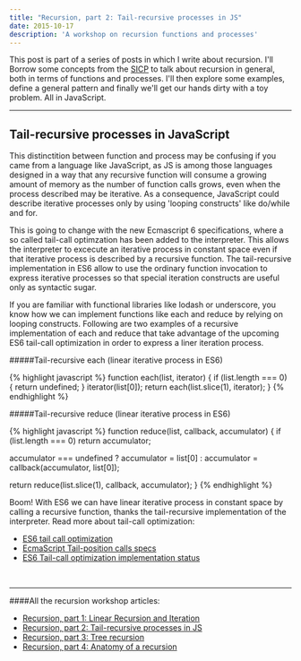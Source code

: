 ```yaml
---
title: "Recursion, part 2: Tail-recursive processes in JS"
date: 2015-10-17
description: 'A workshop on recursion functions and processes'
---
```



This post is part of a series of posts in which I write about recursion. I'll Borrow some concepts from the [SICP](https://mitpress.mit.edu/sicp/) to talk about recursion in general, both in terms of functions and processes. I'll then explore some examples, define a general pattern and finally we'll get our hands dirty with a toy problem. All in JavaScript.

* * *

## Tail-recursive processes in JavaScript

This distinctition between function and process may be confusing if you came from a language like JavaScript, as JS is among those languages designed in a way that any recursive function will consume a growing amount of memory as the number of function calls grows, even when the process described may be iterative. As a consequence, JavaScript could describe iterative processes only by using 'looping constructs' like do/while and for.

This is going to change with the new Ecmascript 6 specifications, where a so called tail-call optimzation has been added to the interpreter. This allows the interpreter to excecute an iterative process in constant space even if that iterative process is described by a recursive function. The tail-recursive implementation in ES6 allow to use the ordinary function invocation to express iterative processes so that special iteration constructs are useful only as syntactic sugar.

If you are familiar with functional libraries like lodash or underscore, you know how we can implement functions like each and reduce by relying on looping constructs.
Following are two examples of a recursive implementation of each and reduce that take advantage of the upcoming ES6 tail-call optimization in order to express a liner iteration process.

#####Tail-recursive each (linear iterative process in ES6)

{% highlight javascript %}
function each(list, iterator) {
  if (list.length === 0) {
    return undefined;
  }
  iterator(list[0]);
  return each(list.slice(1), iterator);
}
{% endhighlight %}

#####Tail-recursive reduce (linear iterative process in ES6)

{% highlight javascript %}
function reduce(list, callback, accumulator) {
  if (list.length === 0) return accumulator;

  accumulator === undefined ?
    accumulator = list[0] :
    accumulator = callback(accumulator, list[0]);

  return reduce(list.slice(1), callback, accumulator);
}
{% endhighlight %}

Boom! With ES6 we can have linear iterative process in constant space
by calling a recursive function, thanks the tail-recursive implementation of the interpreter. Read more about tail-call optimization:

- [ES6 tail call optimization](http://benignbemine.github.io/2015/07/19/es6-tail-calls/)
- [EcmaScript Tail-position calls specs](http://www.ecma-international.org/ecma-262/6.0/#sec-tail-position-calls)
- [ES6 Tail-call optimization implementation status](https://kangax.github.io/compat-table/es6/#test-proper_tail_calls_(tail_call_optimisation))
<br>


* * *

####All the recursion workshop articles:

- [Recursion, part 1: Linear Recursion and Iteration](http://nick.balestra.ch/2015/recursion-workshop)
- [Recursion, part 2: Tail-recursive processes in JS](http://nick.balestra.ch/2015/recursion-workshop-part2/)
- [Recursion, part 3: Tree recursion](http://nick.balestra.ch/2015/recursion-workshop-part3/)
- [Recursion, part 4: Anatomy of a recursion](http://nick.balestra.ch/2015/recursion-workshop-part4/)
